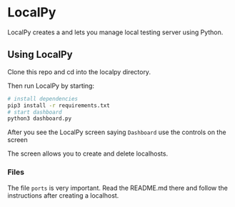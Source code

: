 # LocalPy

LocalPy creates a and lets you manage local testing server using Python.

## Using LocalPy

Clone this repo and cd into the localpy directory.

Then run LocalPy by starting:

```bash
# install dependencies
pip3 install -r requirements.txt
# start dashboard
python3 dashboard.py
```

After you see the LocalPy screen saying `Dashboard` use the controls on the screen

The screen allows you to create and delete localhosts.


### Files

The file `ports` is very important. Read the README.md there and follow the instructions after creating a localhost.
